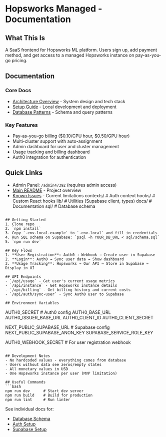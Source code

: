 # Hopsworks Managed - Documentation

## What This Is
A SaaS frontend for Hopsworks ML platform. Users sign up, add payment method, and get access to a managed Hopsworks instance on pay-as-you-go pricing.

## Documentation

### Core Docs
- [Architecture Overview](ARCHITECTURE.md) - System design and tech stack
- [Setup Guide](SETUP_GUIDE.md) - Local development and deployment
- [Database Patterns](DATABASE_PATTERNS.md) - Schema and query patterns

### Key Features
- Pay-as-you-go billing ($0.10/CPU hour, $0.50/GPU hour)
- Multi-cluster support with auto-assignment
- Admin dashboard for user and cluster management
- Usage tracking and billing dashboard
- Auth0 integration for authentication

## Quick Links
- Admin Panel: `/admin47392` (requires admin access)
- [Main README](../README.md) - Project overview
- [Known Issues](../KNOWN_ISSUES.md) - Current limitations
  contexts/       # Auth context
  hooks/          # Custom React hooks
  lib/            # Utilities (Supabase client, types)
docs/             # Documentation
sql/              # Database schema
```

## Getting Started
1. Clone repo
2. `npm install`
3. Copy `.env.local.example` to `.env.local` and fill in credentials
4. Run SQL schema on Supabase: `psql -h YOUR_DB_URL < sql/schema.sql`
5. `npm run dev`

## Key Flows
1. **User Registration**: Auth0 → Webhook → Create user in Supabase
2. **Login**: Auth0 → Sync user data → Show dashboard
3. **Usage Tracking**: Hopsworks → Our API → Store in Supabase → Display in UI

## API Endpoints
- `/api/usage` - Get user's current usage metrics
- `/api/instance` - Get Hopsworks instance details
- `/api/billing` - Get billing history and current costs
- `/api/auth/sync-user` - Sync Auth0 user to Supabase

## Environment Variables
```
AUTH0_SECRET          # Auth0 config
AUTH0_BASE_URL
AUTH0_ISSUER_BASE_URL
AUTH0_CLIENT_ID
AUTH0_CLIENT_SECRET

NEXT_PUBLIC_SUPABASE_URL     # Supabase config
NEXT_PUBLIC_SUPABASE_ANON_KEY
SUPABASE_SERVICE_ROLE_KEY

AUTH0_WEBHOOK_SECRET         # For user registration webhook
```

## Development Notes
- No hardcoded values - everything comes from database
- Users without data see zeros/empty states
- All monetary values in USD
- One Hopsworks instance per user (MVP limitation)

## Useful Commands
```bash
npm run dev      # Start dev server
npm run build    # Build for production
npm run lint     # Run linter
```

See individual docs for:
- [Database Schema](./database.md)
- [Auth Setup](./auth.md)
- [Supabase Setup](./supabase-setup.md)